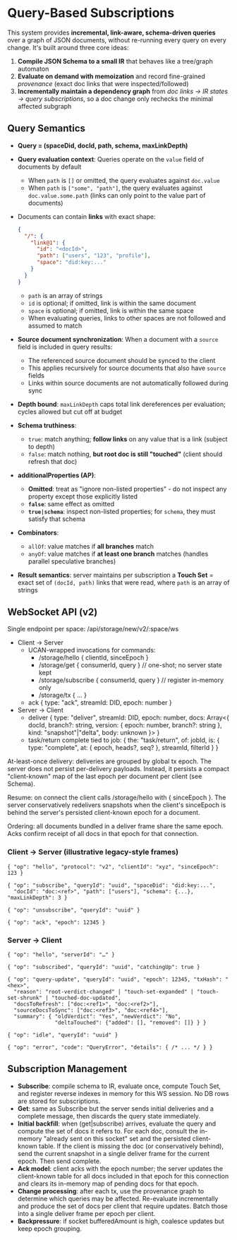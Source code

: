 # Query-Based Subscriptions

This system provides **incremental, link-aware, schema-driven queries** over a
graph of JSON documents, without re-running every query on every change. It's
built around three core ideas:

1. **Compile JSON Schema to a small IR** that behaves like a tree/graph
   automaton
2. **Evaluate on demand with memoization** and record fine-grained _provenance_
   (exact doc links that were inspected/followed)
3. **Incrementally maintain a dependency graph** from _doc links → IR states →
   query subscriptions_, so a doc change only rechecks the minimal affected
   subgraph

## Query Semantics

- **Query = (spaceDid, docId, path, schema, maxLinkDepth)**
- **Query evaluation context**: Queries operate on the `value` field of
  documents by default
  - When `path` is `[]` or omitted, the query evaluates against `doc.value`
  - When `path` is `["some", "path"]`, the query evaluates against
    `doc.value.some.path` (links can only point to the value part of documents)
- Documents can contain **links** with exact shape:

  ```json
  {
    "/": {
      "link@1": {
        "id": "<docId>",
        "path": ["users", "123", "profile"],
        "space": "did:key:..."
      }
    }
  }
  ```

  - `path` is an array of strings
  - `id` is optional; if omitted, link is within the same document
  - `space` is optional; if omitted, link is within the same space
  - When evaluating queries, links to other spaces are not followed and assumed
    to match
- **Source document synchronization**: When a document with a `source` field is
  included in query results:
  - The referenced source document should be synced to the client
  - This applies recursively for source documents that also have `source` fields
  - Links within source documents are not automatically followed during sync
- **Depth bound**: `maxLinkDepth` caps total link dereferences per evaluation;
  cycles allowed but cut off at budget
- **Schema truthiness**:
  - `true`: match anything; **follow links** on any value that is a link
    (subject to depth)
  - `false`: match nothing, **but root doc is still "touched"** (client should
    refresh that doc)
- **additionalProperties (AP)**:
  - **Omitted**: treat as "ignore non-listed properties" - do not inspect any
    property except those explicitly listed
  - **`false`**: same effect as omitted
  - **`true|schema`**: inspect non-listed properties; for `schema`, they must
    satisfy that schema
- **Combinators**:
  - `allOf`: value matches if **all branches** match
  - `anyOf`: value matches if **at least one branch** matches (handles parallel
    speculative branches)
- **Result semantics**: server maintains per subscription a **Touch Set** =
  exact set of `(docId, path)` links that were read, where `path` is an array of
  strings

## WebSocket API (v2)

Single endpoint per space: /api/storage/new/v2/:space/ws

- Client → Server
  - UCAN-wrapped invocations for commands:
    - /storage/hello { clientId, sinceEpoch }
    - /storage/get { consumerId, query } // one-shot; no server state kept
    - /storage/subscribe { consumerId, query } // register in-memory only
    - /storage/tx { ... }
  - ack { type: "ack", streamId: DID, epoch: number }
- Server → Client
  - deliver { type: "deliver", streamId: DID, epoch: number, docs: Array<{
    docId, branch?: string, version: { epoch: number, branch?: string }, kind:
    "snapshot"|"delta", body: unknown }> }
  - task/return complete tied to job: { the: "task/return", of: jobId, is: {
    type: "complete", at: { epoch, heads?, seq? }, streamId, filterId } }

At-least-once delivery: deliveries are grouped by global tx epoch. The server
does not persist per-delivery payloads. Instead, it persists a compact
"client-known" map of the last epoch per document per client (see Schema).

Resume: on connect the client calls /storage/hello with { sinceEpoch }. The
server conservatively redelivers snapshots when the client's sinceEpoch is
behind the server's persisted client-known epoch for a document.

Ordering: all documents bundled in a deliver frame share the same epoch. Acks
confirm receipt of all docs in that epoch for that connection.

### Client → Server (illustrative legacy-style frames)

```jsonc
{ "op": "hello", "protocol": "v2", "clientId": "xyz", "sinceEpoch": 123 }

{ "op": "subscribe", "queryId": "uuid", "spaceDid": "did:key:...",
  "docId": "doc:<ref>", "path": ["users"], "schema": {...}, "maxLinkDepth": 3 }

{ "op": "unsubscribe", "queryId": "uuid" }

{ "op": "ack", "epoch": 12345 }
```

### Server → Client

```jsonc
{ "op": "hello", "serverId": "…" }

{ "op": "subscribed", "queryId": "uuid", "catchingUp": true }

{ "op": "query-update", "queryId": "uuid", "epoch": 12345, "txHash": "<hex>", 
  "reason": "root-verdict-changed" | "touch-set-expanded" | "touch-set-shrunk" | "touched-doc-updated",
  "docsToRefresh": ["doc:<ref1>", "doc:<ref2>"],
  "sourceDocsToSync": ["doc:<ref3>", "doc:<ref4>"],
  "summary": { "oldVerdict": "Yes", "newVerdict": "No", 
               "deltaTouched": {"added": [], "removed": []} } }

{ "op": "idle", "queryId": "uuid" }

{ "op": "error", "code": "QueryError", "details": { /* ... */ } }
```

## Subscription Management

- **Subscribe**: compile schema to IR, evaluate once, compute Touch Set, and
  register reverse indexes in memory for this WS session. No DB rows are stored
  for subscriptions.
- **Get**: same as Subscribe but the server sends initial deliveries and a
  complete message, then discards the query state immediately.
- **Initial backfill**: when (get|subscribe) arrives, evaluate the query and
  compute the set of docs it refers to. For each doc, consult the in-memory
  "already sent on this socket" set and the persisted client-known table. If the
  client is missing the doc (or conservatively behind), send the current
  snapshot in a single deliver frame for the current epoch. Then send complete.
- **Ack model**: client acks with the epoch number; the server updates the
  client-known table for all docs included in that epoch for this connection and
  clears its in-memory map of pending docs for that epoch.
- **Change processing**: after each tx, use the provenance graph to determine
  which queries may be affected. Re-evaluate incrementally and produce the set
  of docs per client that require updates. Batch those into a single deliver
  frame per epoch per client.
- **Backpressure**: if socket bufferedAmount is high, coalesce updates but keep
  epoch grouping.
